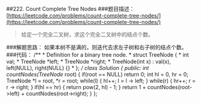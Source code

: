 ##222. Count Complete Tree Nodes
###题目描述：[https://leetcode.com/problems/count-complete-tree-nodes/](https://leetcode.com/problems/count-complete-tree-nodes/)
> 给定一个完全二叉树，求这个完全二叉树中的结点个数。

###解题思路：
如果本树不是满的，则迭代去求左子树和右子树的结点个数。
###代码：
	/**
	 * Definition for a binary tree node.
	 * struct TreeNode {
	 *     int val;
	 *     TreeNode *left;
	 *     TreeNode *right;
	 *     TreeNode(int x) : val(x), left(NULL), right(NULL) {}
	 * };
	 */
	class Solution {
	public:
	    int countNodes(TreeNode* root) {
	        if(root == NULL)
	            return 0;
	        int hl = 0, hr = 0;
	        TreeNode *l = root, *r =  root;
	        while(l) {
	            hl++;
	            l = l -> left;
	        }
	        while(r) {
	            hr++;
	            r = r -> right;
	        }
	        if(hl == hr) {
	            return pow(2, hl) - 1;
	        }
	        return 1 + countNodes(root->left) + countNodes(root->right);
	    }
	};